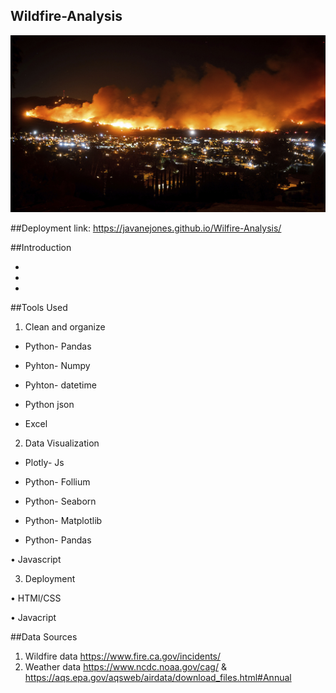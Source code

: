 ## Wildfire-Analysis

![wildfire_img](images/california.jpg)

##Deployment link: https://javanejones.github.io/Wilfire-Analysis/

##Introduction

*

*

*

##Tools Used

1. Clean and organize
  
-	Python- Pandas

-	Pyhton- Numpy

-	Pyhton- datetime

-	Python json

-	Excel
  
  
2. Data Visualization

-	Plotly- Js

-	Python- Follium

-	Python- Seaborn

-	Python- Matplotlib

-	Python- Pandas

•	Javascript
  
  
3. Deployment

•	HTMl/CSS

•	Javacript


##Data Sources

1. Wildfire data https://www.fire.ca.gov/incidents/
2. Weather data https://www.ncdc.noaa.gov/cag/ & https://aqs.epa.gov/aqsweb/airdata/download_files.html#Annual
